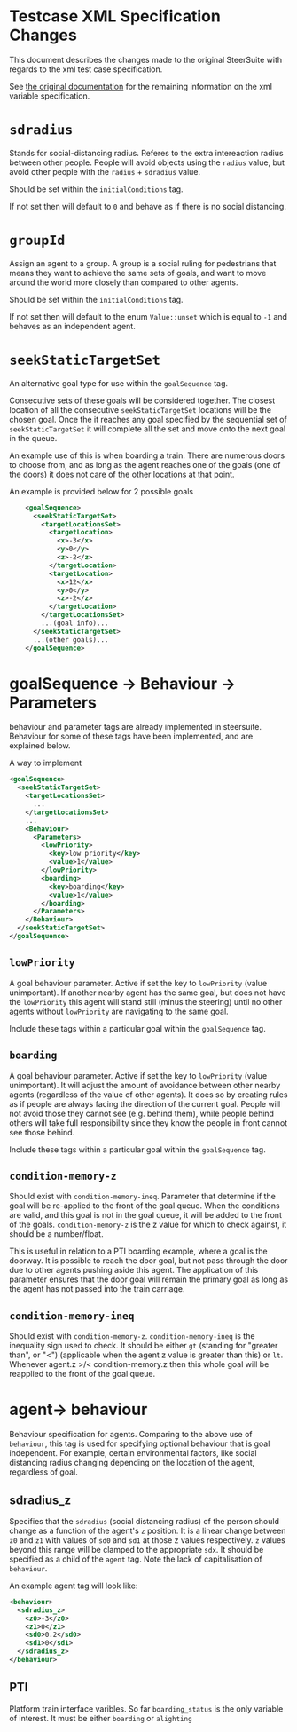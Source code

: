 # Testcase XML Specification Changes 

This document describes the changes made to the original SteerSuite with regards to the xml test case specification. 

See [the original documentation]() for the remaining information on the xml variable specification.

<!-- # `radius` 

Still referes to the physical dimensions of the person. People should never be within this distance from other items within the simulation, else they have collided. -->

# `sdradius`

Stands for social-distancing radius. Referes to the extra intereaction radius between other people. People will avoid objects using the `radius` value, but avoid other people with the `radius` + `sdradius` value. 

Should be set within the `initialConditions` tag.

If not set then will default to `0` and behave as if there is no social distancing.

# `groupId`

Assign an agent to a group. A group is a social ruling for pedestrians that means they want to achieve the same sets of goals, and want to move around the world more closely than compared to other agents.

Should be set within the `initialConditions` tag.

If not set then will default to the enum `Value::unset` which is equal to `-1` and behaves as an independent agent.


# `seekStaticTargetSet`

An alternative goal type for use within the `goalSequence` tag. 

Consecutive sets of these goals will be considered together. The closest location of all the consecutive `seekStaticTargetSet` locations will be the chosen goal. Once the it reaches any goal specified by the sequential set of `seekStaticTargetSet` it will complete all the set and move onto the next goal in the queue.

An example use of this is when boarding a train. There are numerous doors to choose from, and as long as the agent reaches one of the goals (one of the doors) it does not care of the other locations at that point.

An example is provided below for 2 possible goals

```xml
    <goalSequence>
      <seekStaticTargetSet>
        <targetLocationsSet>
          <targetLocation>
            <x>-3</x>
            <y>0</y>
            <z>-2</z>
          </targetLocation>
          <targetLocation>
            <x>12</x>
            <y>0</y>
            <z>-2</z>
          </targetLocation>
        </targetLocationsSet>
        ...(goal info)...
      </seekStaticTargetSet>
      ...(other goals)...
    </goalSequence>
```

# goalSequence -> Behaviour -> Parameters

behaviour and parameter tags are already implemented in steersuite. Behaviour for some of these tags have been implemented, and are explained below.

A way to implement

``` xml
<goalSequence>
  <seekStaticTargetSet>
    <targetLocationsSet>
      ...
    </targetLocationsSet>
    ...
    <Behaviour>
      <Parameters>
        <lowPriority>
          <key>low priority</key>
          <value>1</value>
        </lowPriority>
        <boarding>
          <key>boarding</key>
          <value>1</value>
        </boarding>
      </Parameters>
    </Behaviour>
  </seekStaticTargetSet>
</goalSequence>

```

## `lowPriority`

A goal behaviour parameter. Active if set the key to `lowPriority` (value unimportant). If another nearby agent has the same goal, but does not have the `lowPriority` this agent will stand still (minus the steering) until no other agents without `lowPriority` are navigating to the same goal. 

Include these tags within a particular goal within the `goalSequence` tag.

## `boarding`

A goal behaviour parameter. Active if set the key to `lowPriority` (value unimportant). It will adjust the amount of avoidance between other nearby agents (regardless of the value of other agents). It does so by creating rules as if people are always facing the direction of the current goal. People will not avoid those they cannot see (e.g. behind them), while people behind others will take full responsibility since they know the people in front cannot see those behind.

Include these tags within a particular goal within the `goalSequence` tag.


## `condition-memory-z`

Should exist with `condition-memory-ineq`. Parameter that determine if the goal will be re-applied to the front of the goal queue. When the conditions are valid, and this goal is not in the goal queue, it will be added to the front of the goals. `condition-memory-z` is the z value for which to check against, it should be a number/float.

This is useful in relation to a PTI boarding example, where a goal is the doorway. It is possible to reach the door goal, but not pass through the door due to other agents pushing aside this agent. The application of this parameter ensures that the door goal will remain the primary goal as long as the agent has not passed into the train carriage. 

## `condition-memory-ineq`

Should exist with `condition-memory-z`. `condition-memory-ineq` is the inequality sign used to check. It should be either `gt` (standing for "greater than", or "<") (applicable when the agent z value is greater than this) or `lt`. Whenever agent.z >/< condition-memory.z then this whole goal will be reapplied to the front of the goal queue.

# agent-> behaviour

Behaviour specification for agents. Comparing to the above use of `behaviour`, this tag is used for specifying optional behaviour that is goal independent. For example, certain environmental factors, like social distancing radius changing depending on the location of the agent, regardless of goal.

## sdradius_z

Specifies that the `sdradius` (social distancing radius) of the person should change as a function of the agent's `z` position. It is a linear change between `z0` and `z1` with values of `sd0` and `sd1` at those z values respectively. `z` values beyond this range will be clamped to the appropriate `sdx`. It should be specified as a child of the `agent` tag. Note the lack of capitalisation of `behaviour`.

An example agent tag will look like: 
```xml
<behaviour>
  <sdradius_z>
    <z0>-3</z0>
    <z1>0</z1>
    <sd0>0.2</sd0>
    <sd1>0</sd1>
  </sdradius_z>
</behaviour>
```

## PTI

Platform train interface varibles. So far `boarding_status` is the only variable of interest. It must be either `boarding` or `alighting`
